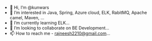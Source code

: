 - 👋 Hi, I’m @kunwars
- 👀 I’m interested in Java, Spring, Azure cloud, ELK, RabitMQ, Apache camel, Maven, ...
- 🌱 I’m currently learning ELK...
- 💞️ I’m looking to collaborate on BE Development...
- 📫 How to reach me - rajneesh2210@gmail.com...

<!---
kunwars/kunwars is a ✨ special ✨ repository because its `README.md` (this file) appears on your GitHub profile.
You can click the Preview link to take a look at your changes.
--->
